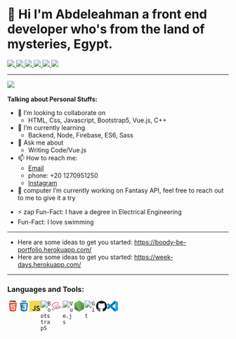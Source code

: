 # 👋 Hi I'm Abdeleahman a front end developer who's from the land of mysteries, Egypt.

<p>
<a href="mailto:abdelrahmanatefalibe@gmail.com?subject=[GitHub]%20Let's Chat&body=Hi Boody-BE%2C%0A%0AI wanted to ask you about ...">
    <img src="https://img.shields.io/badge/Tool-Vs code-269BEA"/>
      <img src="https://img.shields.io/badge/Framework-React.js-61daf"/>
    <img src="https://img.shields.io/badge/Framework-Vue.js-42d39"/>
    <img src="https://img.shields.io/badge/OS-Windo-4FB1F3"/>
     <img src="https://img.shields.io/badge/OS-Ubuntu-F15126"/>
    <img src="https://img.shields.io/badge/Ask%20me-anything-ff1e56.svg"/></a>
</p>

---

![](https://res.cloudinary.com/dirbnpgsp/image/upload/v1644890811/img_zmqm8s.png)

**Talking about Personal Stuffs:**

- 👯 I’m looking to collaborate on 
  - HTML, Css, Javascript, Bootstrap5, Vue.js, C++
- 🌱 I’m currently learning 
  - Backend, Node, Firebase, ES6, Sass
- 💬 Ask me about 
  - Writing Code/Vue.js
- 📫 How to reach me: 
  - <a href="abdelrahmanatefalibe@gmail.com ">Email</a>
  - phone: +20 1270951250 
  - <a href="[mailto:abdelrahmanatefalibe@gmail.com?subject=[GitHub]%20Let's Chat&body=Hi Boody-BE%2C%0A%0AI wanted to ask you about ...](https://www.instagram.com/boody_04/)">Instagram</a>
- 💬 computer I’m currently working on Fantasy API, feel free to reach out to me to give it a try
 * ⚡ zap Fun-Fact: I have a degree in Electrical Engineering
 *  Fun-Fact: I love swimming
 
---

* Here are some ideas to get you started: https://boody-be-portfolio.herokuapp.com/
* Here are some ideas to get you started: https://week-days.herokuapp.com/

---

### Languages and Tools:

<code><img align="left" alt="HTML5" width="5%" src="https://raw.githubusercontent.com/github/explore/80688e429a7d4ef2fca1e82350fe8e3517d3494d/topics/html/html.png" /></code>
<code><img align="left" alt="CSS3" width="5%" src="https://raw.githubusercontent.com/github/explore/80688e429a7d4ef2fca1e82350fe8e3517d3494d/topics/css/css.png" /></code>
<code><img align="left" alt="JavaScript" width="5%" src="https://raw.githubusercontent.com/github/explore/80688e429a7d4ef2fca1e82350fe8e3517d3494d/topics/javascript/javascript.png" /></code>
<code><img align="left" alt="Bootstrap5" width="5%" src="https://bootstrap.rtlcss.com/docs/4.5/assets/brand/bootstrap-social.png" /></code>
<code><img align="left" alt="Sass" width="5%" src="https://raw.githubusercontent.com/github/explore/80688e429a7d4ef2fca1e82350fe8e3517d3494d/topics/sass/sass.png" /></code>
<code><img align="left" alt="Vue.js" width="5%" src="https://encrypted-tbn0.gstatic.com/images?q=tbn:ANd9GcTEWTYIVbQlC9W04eYSCHJdSVhzYrklZ3D3ZYHzWXuCIMG3fYrsVQQY1SOWU3HfhT6esfg&usqp=CAU" /></code>
<code><img align="left" alt="Node.js" width="5%" src="https://raw.githubusercontent.com/github/explore/80688e429a7d4ef2fca1e82350fe8e3517d3494d/topics/nodejs/nodejs.png" /></code>
<code><img align="left" alt="Git" width="5%" src="https://qph.fs.quoracdn.net/main-qimg-728ff5a8e44d74cd0f2359ef0a9ec88a" /></code>
<code><img align="left" alt="GitHub" width="5%" src="https://raw.githubusercontent.com/github/explore/78df643247d429f6cc873026c0622819ad797942/topics/github/github.png" /></code>
<code><img align="left" alt="Visual Studio Code" width="5%" src="https://raw.githubusercontent.com/github/explore/80688e429a7d4ef2fca1e82350fe8e3517d3494d/topics/visual-studio-code/visual-studio-code.png" /></code>
